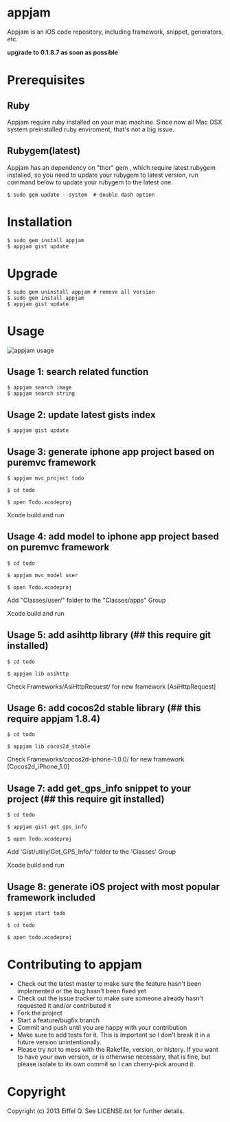 appjam
=======
Appjam is an iOS code repository, including framework, snippet, generators, etc.

**upgrade to 0.1.8.7 as soon as possible**

Prerequisites
=======
Ruby
-------
Appjam require ruby installed on your mac machine. Since now all Mac OSX system preinstalled ruby enviroment, that's not a big issue. 

Rubygem(latest)
-------
Appjam has an dependency on "thor" gem , which require latest rubygem installed, so you need to update your rubygem to latest version, run command below to update your rubygem to the latest one.

	$ sudo gem update --system  # double dash option

Installation
=======
	$ sudo gem install appjam
	$ appjam gist update
	
Upgrade
=======
	$ sudo gem uninstall appjam # remove all version
	$ sudo gem install appjam 
	$ appjam gist update	

Usage
=======
![appjam usage](http://eiffelqiu.github.com/appjam/appjam.jpg)

Usage 1: search related function
-------
	$ appjam search image
	$ appjam search string
	
Usage 2: update latest gists index 
-------
	$ appjam gist update

Usage 3: generate iphone app project based on puremvc framework
-------
	$ appjam mvc_project todo

	$ cd todo

	$ open Todo.xcodeproj

Xcode build and run 

Usage 4: add model to iphone app project based on puremvc framework
-------
	$ cd todo 

	$ appjam mvc_model user 

	$ open Todo.xcodeproj

Add "Classes/user/" folder to the "Classes/apps" Group  

Xcode build and run 

Usage 5: add asihttp library (## this require git installed)
-------
	$ cd todo 

	$ appjam lib asihttp 

Check Frameworks/AsiHttpRequest/ for new framework [AsiHttpRequest]

Usage 6: add cocos2d stable library (## this require appjam 1.8.4)
-------
	$ cd todo 

	$ appjam lib cocos2d_stable 

Check Frameworks/cocos2d-iphone-1.0.0/ for new framework [Cocos2d_iPhone_1.0]

Usage 7: add get_gps_info snippet to your project (## this require git installed)
-------
	$ cd todo 

	$ appjam gist get_gps_info

	$ open Todo.xcodeproj

Add 'Gist/utiliy/Get_GPS_Info/' folder to the 'Classes' Group

Xcode build and run

Usage 8: generate iOS project with most popular framework included
-------
	$ appjam start todo

	$ cd todo

	$ open todo.xcodeproj

Contributing to appjam
=======
* Check out the latest master to make sure the feature hasn't been implemented or the bug hasn't been fixed yet
* Check out the issue tracker to make sure someone already hasn't requested it and/or contributed it
* Fork the project
* Start a feature/bugfix branch
* Commit and push until you are happy with your contribution
* Make sure to add tests for it. This is important so I don't break it in a future version unintentionally.
* Please try not to mess with the Rakefile, version, or history. If you want to have your own version, or is otherwise necessary, that is fine, but please isolate to its own commit so I can cherry-pick around it.

Copyright
=======
Copyright (c) 2013 Eiffel Q. See LICENSE.txt for
further details.
